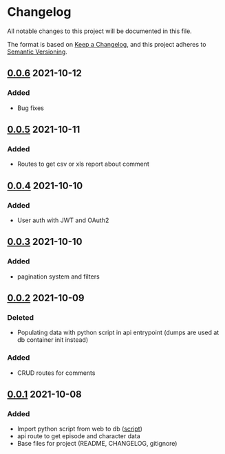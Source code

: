 # Changelog

All notable changes to this project will be documented in this file.

The format is based on [Keep a Changelog](https://keepachangelog.com/en/1.0.0/),
and this project adheres to [Semantic Versioning](https://semver.org/spec/v2.0.0.html).

## [0.0.6] 2021-10-12

### Added
- Bug fixes

## [0.0.5] 2021-10-11

### Added
- Routes to get csv or xls report about comment

## [0.0.4] 2021-10-10

### Added
- User auth with JWT and OAuth2

## [0.0.3] 2021-10-10

### Added
- pagination system and filters

## [0.0.2] 2021-10-09

### Deleted
- Populating data with python script in api entrypoint (dumps are used at db container init instead)

### Added
- CRUD routes for comments

## [0.0.1] 2021-10-08

### Added
- Import python script from web to db ([script](db/script/ep_char_write_from_web_to_json.py))
- api route to get episode and character data
- Base files for project (README, CHANGELOG, gitignore)

[0.0.6]: https://github.com/benjmathias/jellyrick/compare/v0.0.5...v0.0.6
[0.0.5]: https://github.com/benjmathias/jellyrick/compare/v0.0.4...v0.0.5
[0.0.4]: https://github.com/benjmathias/jellyrick/compare/v0.0.3...v0.0.4
[0.0.3]: https://github.com/benjmathias/jellyrick/compare/v0.0.2...v0.0.3
[0.0.2]: https://github.com/benjmathias/jellyrick/compare/v0.0.1...v0.0.2
[0.0.1]: https://github.com/benjmathias/jellyrick/releases/tag/v0.0.1
